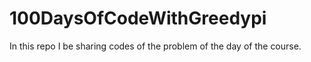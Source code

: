# 100DaysOfCodeWithGreedypi
In this repo I be sharing codes of the problem of the day  of the course. 
